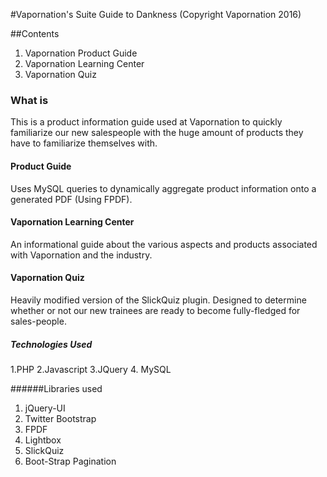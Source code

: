 #Vapornation's Suite Guide to Dankness
(Copyright Vapornation 2016)

##Contents
1. Vapornation Product Guide
2. Vapornation Learning Center
3. Vapornation Quiz

### What is
This is a product information guide used at Vapornation to quickly familiarize our new salespeople with the huge amount of products they have to familiarize themselves with.

#### Product Guide
Uses MySQL queries to dynamically aggregate product information onto a generated PDF (Using FPDF).

#### Vapornation Learning Center
An informational guide about the various aspects and products associated with Vapornation and the industry.

#### Vapornation Quiz
Heavily modified version of the SlickQuiz plugin. Designed to determine whether or not our new trainees are ready to become fully-fledged for sales-people. 

##### Technologies Used
1.PHP
2.Javascript
3.JQuery
4. MySQL

######Libraries used
1. jQuery-UI
2. Twitter Bootstrap
3. FPDF
4. Lightbox
5. SlickQuiz
6. Boot-Strap Pagination
